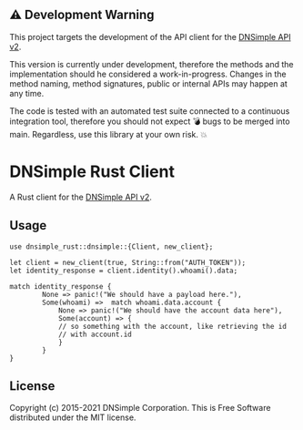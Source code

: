 ## :warning: Development Warning

This project targets the development of the API client for the [DNSimple API v2](https://developer.dnsimple.com/v2/).

This version is currently under development, therefore the methods and the implementation should he considered a 
work-in-progress. Changes in the method naming, method signatures, public or internal APIs may happen at any time.

The code is tested with an automated test suite connected to a continuous integration tool, therefore you should not 
expect :bomb: bugs to be merged into main. Regardless, use this library at your own risk. :boom:


# DNSimple Rust Client

A Rust client for the [DNSimple API v2](https://developer.dnsimple.com/v2/).

## Usage

```
use dnsimple_rust::dnsimple::{Client, new_client};

let client = new_client(true, String::from("AUTH_TOKEN"));
let identity_response = client.identity().whoami().data;

match identity_response {
        None => panic!("We should have a payload here."),
        Some(whoami) =>  match whoami.data.account {
            None => panic!("We should have the account data here"),
            Some(account) => {
            // so something with the account, like retrieving the id
            // with account.id
            }
        }
}
```

## License

Copyright (c) 2015-2021 DNSimple Corporation. This is Free Software distributed under the MIT license.
